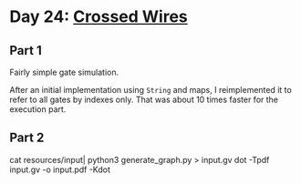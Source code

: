 # Day 24: [Crossed Wires](https://adventofcode.com/2024/day/24)

## Part 1

Fairly simple gate simulation.

After an initial implementation using `String` and maps, I reimplemented it to refer to all gates by indexes only. That was about 10 times faster for the execution part.

## Part 2

cat resources/input| python3 generate_graph.py > input.gv
dot -Tpdf input.gv -o input.pdf -Kdot    